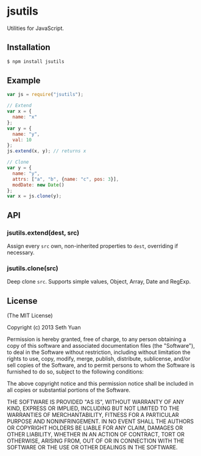 # jsutils

Utilities for JavaScript.

## Installation

```bash
$ npm install jsutils
```

## Example

```js
var js = require("jsutils");

// Extend
var x = {
  name: "x"
};
var y = {
  name: "y",
  val: 10
};
js.extend(x, y); // returns x

// Clone
var y = {
  name: "y",
  attrs: ["a", "b", {name: "c", pos: 3}],
  modDate: new Date()
};
var x = js.clone(y);
```

## API

### jsutils.extend(dest, src)

Assign every `src` own, non-inherited properties to `dest`, overriding if necessary.

### jsutils.clone(src)

Deep clone `src`. Supports simple values, Object, Array, Date and RegExp.

## License

(The MIT License)

Copyright (c) 2013 Seth Yuan

Permission is hereby granted, free of charge, to any person obtaining a copy
of this software and associated documentation files (the "Software"), to deal
in the Software without restriction, including without limitation the rights
to use, copy, modify, merge, publish, distribute, sublicense, and/or sell
copies of the Software, and to permit persons to whom the Software is
furnished to do so, subject to the following conditions:

The above copyright notice and this permission notice shall be included in
all copies or substantial portions of the Software.

THE SOFTWARE IS PROVIDED "AS IS", WITHOUT WARRANTY OF ANY KIND, EXPRESS OR
IMPLIED, INCLUDING BUT NOT LIMITED TO THE WARRANTIES OF MERCHANTABILITY,
FITNESS FOR A PARTICULAR PURPOSE AND NONINFRINGEMENT. IN NO EVENT SHALL THE
AUTHORS OR COPYRIGHT HOLDERS BE LIABLE FOR ANY CLAIM, DAMAGES OR OTHER
LIABILITY, WHETHER IN AN ACTION OF CONTRACT, TORT OR OTHERWISE, ARISING FROM,
OUT OF OR IN CONNECTION WITH THE SOFTWARE OR THE USE OR OTHER DEALINGS IN
THE SOFTWARE.
